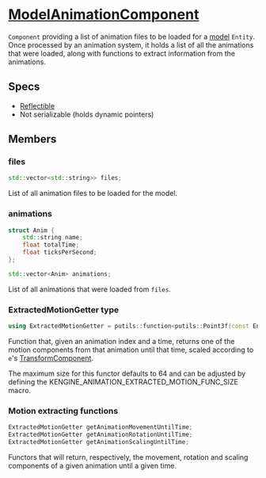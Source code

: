 # [ModelAnimationComponent](ModelAnimationComponent.hpp)

`Component` providing a list of animation files to be loaded for a [model](ModelComponent.md) `Entity`. Once processed by an animation system, it holds a list of all the animations that were loaded, along with functions to extract information from the animations.

## Specs

* [Reflectible](https://github.com/phisko/putils/blob/master/reflection.md)
* Not serializable (holds dynamic pointers)

## Members

### files

```cpp
std::vector<std::string>> files;
```

List of all animation files to be loaded for the model.

### animations

```cpp
struct Anim {
    std::string name;
    float totalTime;
    float ticksPerSecond;
};

std::vector<Anim> animations;
```

List of all animations that were loaded from `files`.

### ExtractedMotionGetter type

```cpp
using ExtractedMotionGetter = putils::function<putils::Point3f(const Entity & e, size_t anim, float time), KENGINE_ANIMATION_EXTRACTED_MOTION_FUNC_SIZE>;
```

Function that, given an animation index and a time, returns one of the motion components from that animation until that time, scaled according to `e`'s [TransformComponent](TransformComponent.md).

The maximum size for this functor defaults to 64 and can be adjusted by defining the KENGINE_ANIMATION_EXTRACTED_MOTION_FUNC_SIZE macro.

### Motion extracting functions

```cpp
ExtractedMotionGetter getAnimationMovementUntilTime;
ExtractedMotionGetter getAnimationRotationUntilTime;
ExtractedMotionGetter getAnimationScalingUntilTime;
```

Functors that will return, respectively, the movement, rotation and scaling components of a given animation until a given time.